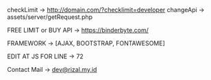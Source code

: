 checkLimit -> http://domain.com/?checklimit=developer
changeApi -> assets/server/getRequest.php

FREE LIMIT or BUY API -> https://binderbyte.com/

FRAMEWORK ->
[AJAX,
BOOTSTRAP,
FONTAWESOME]

EDIT AT JS FOR LINE -> 72

Contact Mail -> dev@rizal.my.id
